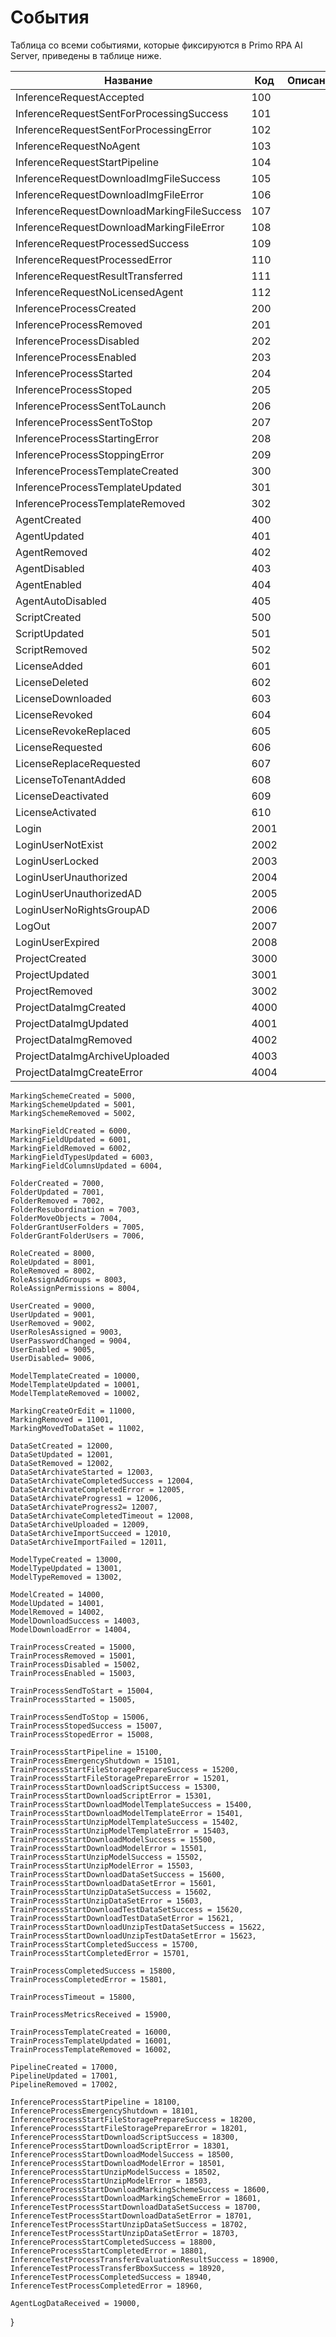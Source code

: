 # События

Таблица со всеми событиями, которые фиксируются в Primo RPA AI Server, приведены в таблице ниже.

| Название                                  |  Код  | Описание                          |
| ----------------------------------------- | ----- | --------------------------------- |
| InferenceRequestAccepted                  | 100   |                                   |
| InferenceRequestSentForProcessingSuccess  | 101   |                                   |
| InferenceRequestSentForProcessingError    | 102   |                                   |
| InferenceRequestNoAgent                   | 103   |                                   |
| InferenceRequestStartPipeline             | 104   |                                   |
| InferenceRequestDownloadImgFileSuccess    | 105   |                                   |
| InferenceRequestDownloadImgFileError      | 106   |                                   |
| InferenceRequestDownloadMarkingFileSuccess | 107  |                                   |
| InferenceRequestDownloadMarkingFileError  | 108   |                                   |
| InferenceRequestProcessedSuccess          | 109   |                                   |
| InferenceRequestProcessedError            | 110   |                                   |
| InferenceRequestResultTransferred         | 111   |                                   |
| InferenceRequestNoLicensedAgent           | 112   |                                   |
| InferenceProcessCreated                   | 200   |                                   |
| InferenceProcessRemoved                   | 201   |                                   |
| InferenceProcessDisabled                  | 202   |                                   |
| InferenceProcessEnabled                   | 203   |                                   |
| InferenceProcessStarted                   | 204   |                                   |
| InferenceProcessStoped                    | 205   |                                   |
| InferenceProcessSentToLaunch              | 206   |                                   |
| InferenceProcessSentToStop                | 207   |                                   |
| InferenceProcessStartingError             | 208   |                                   |
| InferenceProcessStoppingError             | 209   |                                   |
| InferenceProcessTemplateCreated           | 300   |                                   |
| InferenceProcessTemplateUpdated           | 301   |                                   |
| InferenceProcessTemplateRemoved           | 302   |                                   |
| AgentCreated                              | 400   |                                   |
| AgentUpdated                              | 401   |                                   |
| AgentRemoved                              | 402   |                                   |  
| AgentDisabled                             | 403   |                                   | 
| AgentEnabled                              | 404   |                                   | 
| AgentAutoDisabled                         | 405   |                                   | 
| ScriptCreated                             | 500   |                                   | 
| ScriptUpdated                             | 501   |                                   | 
| ScriptRemoved                             | 502   |                                   | 
| LicenseAdded                              | 601   |                                   | 
| LicenseDeleted                            | 602   |                                   | 
| LicenseDownloaded                         | 603   |                                   | 
| LicenseRevoked                            | 604   |                                   | 
| LicenseRevokeReplaced                     | 605   |                                   | 
| LicenseRequested                          | 606   |                                   | 
| LicenseReplaceRequested                   | 607   |                                   | 
| LicenseToTenantAdded                      | 608   |                                   | 
| LicenseDeactivated                        | 609   |                                   | 
| LicenseActivated                          | 610   |                                   | 
| Login                                     | 2001  |                                   | 
| LoginUserNotExist                         | 2002  |                                   | 
| LoginUserLocked                           | 2003  |                                   | 
| LoginUserUnauthorized                     | 2004  |                                   | 
| LoginUserUnauthorizedAD                   | 2005  |                                   |  
| LoginUserNoRightsGroupAD                  | 2006  |                                   |  
| LogOut                                    | 2007  |                                   |  
| LoginUserExpired                          | 2008  |                                   |  
| ProjectCreated                            | 3000  |                                   |  
| ProjectUpdated                            | 3001  |                                   |  
| ProjectRemoved                            | 3002  |                                   |  
| ProjectDataImgCreated                     | 4000  |                                   |  
| ProjectDataImgUpdated                     | 4001  |                                   |  
| ProjectDataImgRemoved                     | 4002  |                                   |  
| ProjectDataImgArchiveUploaded             | 4003  |                                   |  
| ProjectDataImgCreateError                 | 4004  |                                   |  




    MarkingSchemeCreated = 5000,
    MarkingSchemeUpdated = 5001,
    MarkingSchemeRemoved = 5002,

    MarkingFieldCreated = 6000,
    MarkingFieldUpdated = 6001,
    MarkingFieldRemoved = 6002,
    MarkingFieldTypesUpdated = 6003,
    MarkingFieldColumnsUpdated = 6004,

	FolderCreated = 7000,
    FolderUpdated = 7001,
    FolderRemoved = 7002,
    FolderResubordination = 7003,
    FolderMoveObjects = 7004,
    FolderGrantUserFolders = 7005,
    FolderGrantFolderUsers = 7006,

    RoleCreated = 8000,
    RoleUpdated = 8001,
    RoleRemoved = 8002,
    RoleAssignAdGroups = 8003,
    RoleAssignPermissions = 8004,

    UserCreated = 9000,
    UserUpdated = 9001,
    UserRemoved = 9002,
    UserRolesAssigned = 9003,
    UserPasswordChanged = 9004,
    UserEnabled = 9005,
    UserDisabled= 9006,

    ModelTemplateCreated = 10000,
    ModelTemplateUpdated = 10001,
    ModelTemplateRemoved = 10002,

    MarkingCreateOrEdit = 11000,
    MarkingRemoved = 11001,
    MarkingMovedToDataSet = 11002,

    DataSetCreated = 12000,
    DataSetUpdated = 12001,
    DataSetRemoved = 12002,
	DataSetArchivateStarted = 12003,
    DataSetArchivateCompletedSuccess = 12004,
    DataSetArchivateCompletedError = 12005,
    DataSetArchivateProgress1 = 12006,
    DataSetArchivateProgress2= 12007,
    DataSetArchivateCompletedTimeout = 12008,
    DataSetArchiveUploaded = 12009,
    DataSetArchiveImportSucceed = 12010,
    DataSetArchiveImportFailed = 12011,

	ModelTypeCreated = 13000,
    ModelTypeUpdated = 13001,
    ModelTypeRemoved = 13002,

	ModelCreated = 14000,
    ModelUpdated = 14001,
    ModelRemoved = 14002,
    ModelDownloadSuccess = 14003,
    ModelDownloadError = 14004,

    TrainProcessCreated = 15000,
    TrainProcessRemoved = 15001,
    TrainProcessDisabled = 15002,
    TrainProcessEnabled = 15003,

    TrainProcessSendToStart = 15004,
    TrainProcessStarted = 15005,        
    
    TrainProcessSendToStop = 15006,
    TrainProcessStopedSuccess = 15007,
    TrainProcessStopedError = 15008,

    TrainProcessStartPipeline = 15100,
    TrainProcessEmergencyShutdown = 15101,
	TrainProcessStartFileStoragePrepareSuccess = 15200,
    TrainProcessStartFileStoragePrepareError = 15201,
    TrainProcessStartDownloadScriptSuccess = 15300,
    TrainProcessStartDownloadScriptError = 15301,
    TrainProcessStartDownloadModelTemplateSuccess = 15400,
    TrainProcessStartDownloadModelTemplateError = 15401,
    TrainProcessStartUnzipModelTemplateSuccess = 15402,
    TrainProcessStartUnzipModelTemplateError = 15403,
    TrainProcessStartDownloadModelSuccess = 15500,
    TrainProcessStartDownloadModelError = 15501,
    TrainProcessStartUnzipModelSuccess = 15502,
    TrainProcessStartUnzipModelError = 15503,
    TrainProcessStartDownloadDataSetSuccess = 15600,
    TrainProcessStartDownloadDataSetError = 15601,
    TrainProcessStartUnzipDataSetSuccess = 15602,
    TrainProcessStartUnzipDataSetError = 15603,
    TrainProcessStartDownloadTestDataSetSuccess = 15620,
    TrainProcessStartDownloadTestDataSetError = 15621,
    TrainProcessStartDownloadUnzipTestDataSetSuccess = 15622,
    TrainProcessStartDownloadUnzipTestDataSetError = 15623,
	TrainProcessStartCompletedSuccess = 15700,
    TrainProcessStartCompletedError = 15701,

	TrainProcessCompletedSuccess = 15800,
    TrainProcessCompletedError = 15801,

	TrainProcessTimeout = 15800,

    TrainProcessMetricsReceived = 15900,

	TrainProcessTemplateCreated = 16000,
    TrainProcessTemplateUpdated = 16001,
    TrainProcessTemplateRemoved = 16002,

	PipelineCreated = 17000,
    PipelineUpdated = 17001,
    PipelineRemoved = 17002,

    InferenceProcessStartPipeline = 18100,
    InferenceProcessEmergencyShutdown = 18101,
    InferenceProcessStartFileStoragePrepareSuccess = 18200,
    InferenceProcessStartFileStoragePrepareError = 18201,
    InferenceProcessStartDownloadScriptSuccess = 18300,
    InferenceProcessStartDownloadScriptError = 18301,
    InferenceProcessStartDownloadModelSuccess = 18500,
    InferenceProcessStartDownloadModelError = 18501,
    InferenceProcessStartUnzipModelSuccess = 18502,
    InferenceProcessStartUnzipModelError = 18503,
    InferenceProcessStartDownloadMarkingSchemeSuccess = 18600,
    InferenceProcessStartDownloadMarkingSchemeError = 18601,
    InferenceTestProcessStartDownloadDataSetSuccess = 18700,
    InferenceTestProcessStartDownloadDataSetError = 18701,
    InferenceTestProcessStartUnzipDataSetSuccess = 18702,
    InferenceTestProcessStartUnzipDataSetError = 18703,
	InferenceProcessStartCompletedSuccess = 18800,
    InferenceProcessStartCompletedError = 18801,
    InferenceTestProcessTransferEvaluationResultSuccess = 18900,
	InferenceTestProcessTransferBboxSuccess = 18920,
    InferenceTestProcessCompletedSuccess = 18940,
	InferenceTestProcessCompletedError = 18960,

	AgentLogDataReceived = 19000,
}
